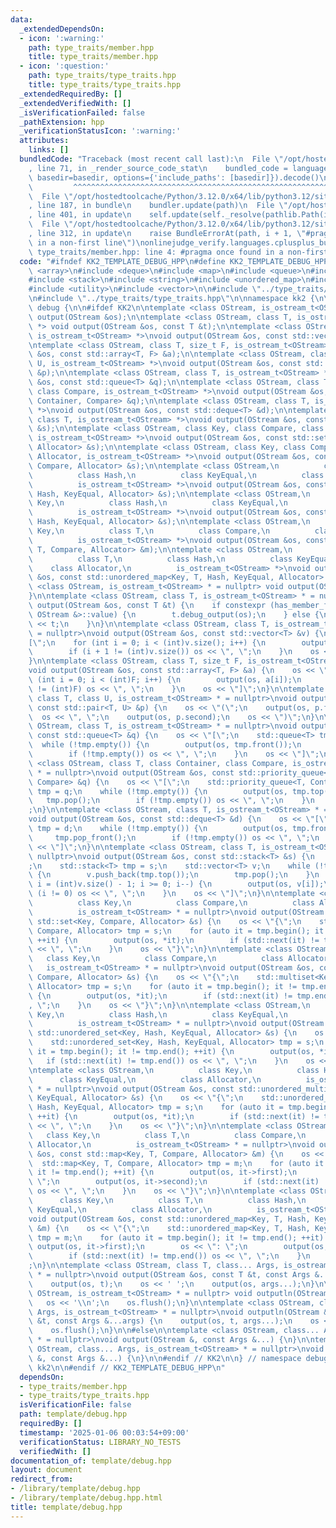 ```yaml
---
data:
  _extendedDependsOn:
  - icon: ':warning:'
    path: type_traits/member.hpp
    title: type_traits/member.hpp
  - icon: ':question:'
    path: type_traits/type_traits.hpp
    title: type_traits/type_traits.hpp
  _extendedRequiredBy: []
  _extendedVerifiedWith: []
  _isVerificationFailed: false
  _pathExtension: hpp
  _verificationStatusIcon: ':warning:'
  attributes:
    links: []
  bundledCode: "Traceback (most recent call last):\n  File \"/opt/hostedtoolcache/Python/3.12.0/x64/lib/python3.12/site-packages/onlinejudge_verify/documentation/build.py\"\
    , line 71, in _render_source_code_stat\n    bundled_code = language.bundle(stat.path,\
    \ basedir=basedir, options={'include_paths': [basedir]}).decode()\n          \
    \         ^^^^^^^^^^^^^^^^^^^^^^^^^^^^^^^^^^^^^^^^^^^^^^^^^^^^^^^^^^^^^^^^^^^^^^^^^^^^^^^^^\n\
    \  File \"/opt/hostedtoolcache/Python/3.12.0/x64/lib/python3.12/site-packages/onlinejudge_verify/languages/cplusplus.py\"\
    , line 187, in bundle\n    bundler.update(path)\n  File \"/opt/hostedtoolcache/Python/3.12.0/x64/lib/python3.12/site-packages/onlinejudge_verify/languages/cplusplus_bundle.py\"\
    , line 401, in update\n    self.update(self._resolve(pathlib.Path(included), included_from=path))\n\
    \  File \"/opt/hostedtoolcache/Python/3.12.0/x64/lib/python3.12/site-packages/onlinejudge_verify/languages/cplusplus_bundle.py\"\
    , line 312, in update\n    raise BundleErrorAt(path, i + 1, \"#pragma once found\
    \ in a non-first line\")\nonlinejudge_verify.languages.cplusplus_bundle.BundleErrorAt:\
    \ type_traits/member.hpp: line 4: #pragma once found in a non-first line\n"
  code: "#ifndef KK2_TEMPLATE_DEBUG_HPP\n#define KK2_TEMPLATE_DEBUG_HPP 1\n\n#include\
    \ <array>\n#include <deque>\n#include <map>\n#include <queue>\n#include <set>\n\
    #include <stack>\n#include <string>\n#include <unordered_map>\n#include <unordered_set>\n\
    #include <utility>\n#include <vector>\n\n#include \"../type_traits/member.hpp\"\
    \n#include \"../type_traits/type_traits.hpp\"\n\nnamespace kk2 {\n\nnamespace\
    \ debug {\n\n#ifdef KK2\n\ntemplate <class OStream, is_ostream_t<OStream> *> void\
    \ output(OStream &os);\n\ntemplate <class OStream, class T, is_ostream_t<OStream>\
    \ *> void output(OStream &os, const T &t);\n\ntemplate <class OStream, class T,\
    \ is_ostream_t<OStream> *>\nvoid output(OStream &os, const std::vector<T> &v);\n\
    \ntemplate <class OStream, class T, size_t F, is_ostream_t<OStream> *>\nvoid output(OStream\
    \ &os, const std::array<T, F> &a);\n\ntemplate <class OStream, class T, class\
    \ U, is_ostream_t<OStream> *>\nvoid output(OStream &os, const std::pair<T, U>\
    \ &p);\n\ntemplate <class OStream, class T, is_ostream_t<OStream> *>\nvoid output(OStream\
    \ &os, const std::queue<T> &q);\n\ntemplate <class OStream, class T, class Container,\
    \ class Compare, is_ostream_t<OStream> *>\nvoid output(OStream &os, const std::priority_queue<T,\
    \ Container, Compare> &q);\n\ntemplate <class OStream, class T, is_ostream_t<OStream>\
    \ *>\nvoid output(OStream &os, const std::deque<T> &d);\n\ntemplate <class OStream,\
    \ class T, is_ostream_t<OStream> *>\nvoid output(OStream &os, const std::stack<T>\
    \ &s);\n\ntemplate <class OStream, class Key, class Compare, class Allocator,\
    \ is_ostream_t<OStream> *>\nvoid output(OStream &os, const std::set<Key, Compare,\
    \ Allocator> &s);\n\ntemplate <class OStream, class Key, class Compare, class\
    \ Allocator, is_ostream_t<OStream> *>\nvoid output(OStream &os, const std::multiset<Key,\
    \ Compare, Allocator> &s);\n\ntemplate <class OStream,\n          class Key,\n\
    \          class Hash,\n          class KeyEqual,\n          class Allocator,\n\
    \          is_ostream_t<OStream> *>\nvoid output(OStream &os, const std::unordered_set<Key,\
    \ Hash, KeyEqual, Allocator> &s);\n\ntemplate <class OStream,\n          class\
    \ Key,\n          class Hash,\n          class KeyEqual,\n          class Allocator,\n\
    \          is_ostream_t<OStream> *>\nvoid output(OStream &os, const std::unordered_multiset<Key,\
    \ Hash, KeyEqual, Allocator> &s);\n\ntemplate <class OStream,\n          class\
    \ Key,\n          class T,\n          class Compare,\n          class Allocator,\n\
    \          is_ostream_t<OStream> *>\nvoid output(OStream &os, const std::map<Key,\
    \ T, Compare, Allocator> &m);\n\ntemplate <class OStream,\n          class Key,\n\
    \          class T,\n          class Hash,\n          class KeyEqual,\n      \
    \    class Allocator,\n          is_ostream_t<OStream> *>\nvoid output(OStream\
    \ &os, const std::unordered_map<Key, T, Hash, KeyEqual, Allocator> &m);\n\ntemplate\
    \ <class OStream, is_ostream_t<OStream> * = nullptr> void output(OStream &) {\n\
    }\n\ntemplate <class OStream, class T, is_ostream_t<OStream> * = nullptr>\nvoid\
    \ output(OStream &os, const T &t) {\n    if constexpr (has_member_func_debug_output<T,\
    \ OStream &>::value) {\n        t.debug_output(os);\n    } else {\n        os\
    \ << t;\n    }\n}\n\ntemplate <class OStream, class T, is_ostream_t<OStream> *\
    \ = nullptr>\nvoid output(OStream &os, const std::vector<T> &v) {\n    os << \"\
    [\";\n    for (int i = 0; i < (int)v.size(); i++) {\n        output(os, v[i]);\n\
    \        if (i + 1 != (int)v.size()) os << \", \";\n    }\n    os << \"]\";\n\
    }\n\ntemplate <class OStream, class T, size_t F, is_ostream_t<OStream> * = nullptr>\n\
    void output(OStream &os, const std::array<T, F> &a) {\n    os << \"[\";\n    for\
    \ (int i = 0; i < (int)F; i++) {\n        output(os, a[i]);\n        if (i + 1\
    \ != (int)F) os << \", \";\n    }\n    os << \"]\";\n}\n\ntemplate <class OStream,\
    \ class T, class U, is_ostream_t<OStream> * = nullptr>\nvoid output(OStream &os,\
    \ const std::pair<T, U> &p) {\n    os << \"(\";\n    output(os, p.first);\n  \
    \  os << \", \";\n    output(os, p.second);\n    os << \")\";\n}\n\ntemplate <class\
    \ OStream, class T, is_ostream_t<OStream> * = nullptr>\nvoid output(OStream &os,\
    \ const std::queue<T> &q) {\n    os << \"[\";\n    std::queue<T> tmp = q;\n  \
    \  while (!tmp.empty()) {\n        output(os, tmp.front());\n        tmp.pop();\n\
    \        if (!tmp.empty()) os << \", \";\n    }\n    os << \"]\";\n}\n\ntemplate\
    \ <class OStream, class T, class Container, class Compare, is_ostream_t<OStream>\
    \ * = nullptr>\nvoid output(OStream &os, const std::priority_queue<T, Container,\
    \ Compare> &q) {\n    os << \"[\";\n    std::priority_queue<T, Container, Compare>\
    \ tmp = q;\n    while (!tmp.empty()) {\n        output(os, tmp.top());\n     \
    \   tmp.pop();\n        if (!tmp.empty()) os << \", \";\n    }\n    os << \"]\"\
    ;\n}\n\ntemplate <class OStream, class T, is_ostream_t<OStream> * = nullptr>\n\
    void output(OStream &os, const std::deque<T> &d) {\n    os << \"[\";\n    std::deque<T>\
    \ tmp = d;\n    while (!tmp.empty()) {\n        output(os, tmp.front());\n   \
    \     tmp.pop_front();\n        if (!tmp.empty()) os << \", \";\n    }\n    os\
    \ << \"]\";\n}\n\ntemplate <class OStream, class T, is_ostream_t<OStream> * =\
    \ nullptr>\nvoid output(OStream &os, const std::stack<T> &s) {\n    os << \"[\"\
    ;\n    std::stack<T> tmp = s;\n    std::vector<T> v;\n    while (!tmp.empty())\
    \ {\n        v.push_back(tmp.top());\n        tmp.pop();\n    }\n    for (int\
    \ i = (int)v.size() - 1; i >= 0; i--) {\n        output(os, v[i]);\n        if\
    \ (i != 0) os << \", \";\n    }\n    os << \"]\";\n}\n\ntemplate <class OStream,\n\
    \          class Key,\n          class Compare,\n          class Allocator,\n\
    \          is_ostream_t<OStream> * = nullptr>\nvoid output(OStream &os, const\
    \ std::set<Key, Compare, Allocator> &s) {\n    os << \"{\";\n    std::set<Key,\
    \ Compare, Allocator> tmp = s;\n    for (auto it = tmp.begin(); it != tmp.end();\
    \ ++it) {\n        output(os, *it);\n        if (std::next(it) != tmp.end()) os\
    \ << \", \";\n    }\n    os << \"}\";\n}\n\ntemplate <class OStream,\n       \
    \   class Key,\n          class Compare,\n          class Allocator,\n       \
    \   is_ostream_t<OStream> * = nullptr>\nvoid output(OStream &os, const std::multiset<Key,\
    \ Compare, Allocator> &s) {\n    os << \"{\";\n    std::multiset<Key, Compare,\
    \ Allocator> tmp = s;\n    for (auto it = tmp.begin(); it != tmp.end(); ++it)\
    \ {\n        output(os, *it);\n        if (std::next(it) != tmp.end()) os << \"\
    , \";\n    }\n    os << \"}\";\n}\n\ntemplate <class OStream,\n          class\
    \ Key,\n          class Hash,\n          class KeyEqual,\n          class Allocator,\n\
    \          is_ostream_t<OStream> * = nullptr>\nvoid output(OStream &os, const\
    \ std::unordered_set<Key, Hash, KeyEqual, Allocator> &s) {\n    os << \"{\";\n\
    \    std::unordered_set<Key, Hash, KeyEqual, Allocator> tmp = s;\n    for (auto\
    \ it = tmp.begin(); it != tmp.end(); ++it) {\n        output(os, *it);\n     \
    \   if (std::next(it) != tmp.end()) os << \", \";\n    }\n    os << \"}\";\n}\n\
    \ntemplate <class OStream,\n          class Key,\n          class Hash,\n    \
    \      class KeyEqual,\n          class Allocator,\n          is_ostream_t<OStream>\
    \ * = nullptr>\nvoid output(OStream &os, const std::unordered_multiset<Key, Hash,\
    \ KeyEqual, Allocator> &s) {\n    os << \"{\";\n    std::unordered_multiset<Key,\
    \ Hash, KeyEqual, Allocator> tmp = s;\n    for (auto it = tmp.begin(); it != tmp.end();\
    \ ++it) {\n        output(os, *it);\n        if (std::next(it) != tmp.end()) os\
    \ << \", \";\n    }\n    os << \"}\";\n}\n\ntemplate <class OStream,\n       \
    \   class Key,\n          class T,\n          class Compare,\n          class\
    \ Allocator,\n          is_ostream_t<OStream> * = nullptr>\nvoid output(OStream\
    \ &os, const std::map<Key, T, Compare, Allocator> &m) {\n    os << \"{\";\n  \
    \  std::map<Key, T, Compare, Allocator> tmp = m;\n    for (auto it = tmp.begin();\
    \ it != tmp.end(); ++it) {\n        output(os, it->first);\n        os << \":\
    \ \";\n        output(os, it->second);\n        if (std::next(it) != tmp.end())\
    \ os << \", \";\n    }\n    os << \"}\";\n}\n\ntemplate <class OStream,\n    \
    \      class Key,\n          class T,\n          class Hash,\n          class\
    \ KeyEqual,\n          class Allocator,\n          is_ostream_t<OStream> * = nullptr>\n\
    void output(OStream &os, const std::unordered_map<Key, T, Hash, KeyEqual, Allocator>\
    \ &m) {\n    os << \"{\";\n    std::unordered_map<Key, T, Hash, KeyEqual, Allocator>\
    \ tmp = m;\n    for (auto it = tmp.begin(); it != tmp.end(); ++it) {\n       \
    \ output(os, it->first);\n        os << \": \";\n        output(os, it->second);\n\
    \        if (std::next(it) != tmp.end()) os << \", \";\n    }\n    os << \"}\"\
    ;\n}\n\ntemplate <class OStream, class T, class... Args, is_ostream_t<OStream>\
    \ * = nullptr>\nvoid output(OStream &os, const T &t, const Args &...args) {\n\
    \    output(os, t);\n    os << ' ';\n    output(os, args...);\n}\n\ntemplate <class\
    \ OStream, is_ostream_t<OStream> * = nullptr> void outputln(OStream &os) {\n \
    \   os << '\\n';\n    os.flush();\n}\n\ntemplate <class OStream, class T, class...\
    \ Args, is_ostream_t<OStream> * = nullptr>\nvoid outputln(OStream &os, const T\
    \ &t, const Args &...args) {\n    output(os, t, args...);\n    os << '\\n';\n\
    \    os.flush();\n}\n\n#else\n\ntemplate <class OStream, class... Args, is_ostream_t<OStream>\
    \ * = nullptr>\nvoid output(OStream &, const Args &...) {\n}\n\ntemplate <class\
    \ OStream, class... Args, is_ostream_t<OStream> * = nullptr>\nvoid outputln(OStream\
    \ &, const Args &...) {\n}\n\n#endif // KK2\n\n} // namespace debug\n\n} // namespace\
    \ kk2\n\n#endif // KK2_TEMPLATE_DEBUG_HPP\n"
  dependsOn:
  - type_traits/member.hpp
  - type_traits/type_traits.hpp
  isVerificationFile: false
  path: template/debug.hpp
  requiredBy: []
  timestamp: '2025-01-06 00:03:54+09:00'
  verificationStatus: LIBRARY_NO_TESTS
  verifiedWith: []
documentation_of: template/debug.hpp
layout: document
redirect_from:
- /library/template/debug.hpp
- /library/template/debug.hpp.html
title: template/debug.hpp
---
```


